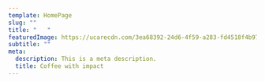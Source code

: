 ```yaml
---
template: HomePage
slug: ""
title: "   "
featuredImage: https://ucarecdn.com/3ea68392-24d6-4f59-a283-fd4518f4b975/
subtitle: ""
meta:
  description: This is a meta description.
  title: Coffee with impact
---
```



[](https://app.netlify.com/start/deploy?repository=https://github.com/thriveweb/yellowcake&stack=cms)